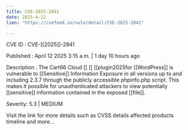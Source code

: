 ```yaml
---
title: CVE-2025-2841
date: 2025-4-12
lien: "https://cvefeed.io/vuln/detail/CVE-2025-2841"

---
```


CVE ID : CVE-[[2025]]-2841

Published :  April 12
2025
3:15 a.m. | 1 day
10 hours ago

Description : The Cart66 Cloud  [[ [[ [[plugin2025for  [[WordPress]] is vulnerable to  [[Sensitive]] Information Exposure in all versions up to
and including
2.3.7 through the publicly accessible phpinfo.php script. This makes it possible for unauthenticated attackers to view potentially  [[sensitive]] information contained in the exposed  [[file]].

Severity: 5.3 | MEDIUM

Visit the link for more details
such as CVSS details
affected products
timeline
and more...
